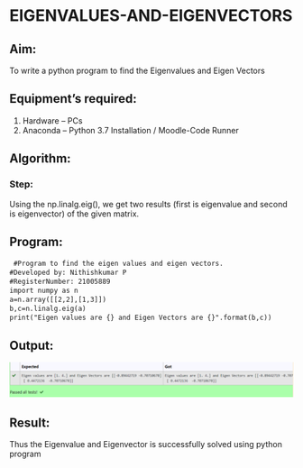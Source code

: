# EIGENVALUES-AND-EIGENVECTORS
## Aim:
To write a python program to find the Eigenvalues and Eigen Vectors
## Equipment’s required:
1. 	Hardware – PCs
2. 	Anaconda – Python 3.7 Installation / Moodle-Code Runner
## Algorithm: 
### Step:
 Using the np.linalg.eig(),  we get two results (first is eigenvalue and second is eigenvector) of the given matrix.

## Program:
```
 #Program to find the eigen values and eigen vectors.
#Developed by: Nithishkumar P
#RegisterNumber: 21005889
import numpy as n
a=n.array([[2,2],[1,3]])
b,c=n.linalg.eig(a)
print("Eigen values are {} and Eigen Vectors are {}".format(b,c))
```
## Output:
![](output.PNG)
## Result:
Thus the Eigenvalue and Eigenvector is successfully solved using python program
